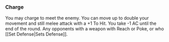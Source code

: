 ### Charge
You may charge to meet the enemy. You can move up to double your movement and still melee attack with a +1 To Hit. You take -1 AC until the end of the round. Any opponents with a weapon with Reach or Poke, or who [[Set Defense|Sets Defense]].